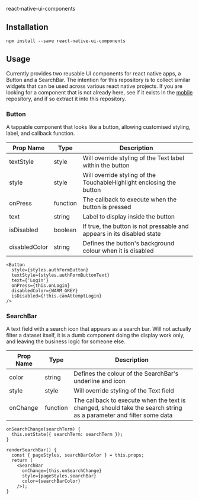 react-native-ui-components

## Installation
```npm install --save react-native-ui-components```

## Usage
Currently provides two reusable UI components for react native apps, a Button and a SearchBar. The intention for this repository is to collect similar widgets that can be used across various react native projects. If you are looking for a component that is not already here, see if it exists in the [mobile](https://github.com/sussol/mobile) repository, and if so extract it into this repository.

### Button
A tappable component that looks like a button, allowing customised styling, label, and callback function.

| Prop Name     | Type     | Description                                                            |
| ------------- | -------- | ---------------------------------------------------------------------- |
| textStyle     | style    | Will override styling of the Text label within the button              |
| style         | style    | Will override styling of the TouchableHighlight enclosing the button   |
| onPress       | function | The callback to execute when the button is pressed                     |
| text          | string   | Label to display inside the button                                     |
| isDisabled    | boolean  | If true, the button is not pressable and appears in its disabled state |
| disabledColor | string   | Defines the button's background colour when it is disabled             |

```
<Button
  style={styles.authFormButton}
  textStyle={styles.authFormButtonText}
  text={'Login'}
  onPress={this.onLogin}
  disabledColor={WARM_GREY}
  isDisabled={!this.canAttemptLogin}
/>
```

### SearchBar
A text field with a search icon that appears as a search bar. Will not actually filter a dataset itself, it is a dumb component doing the display work only, and leaving the business logic for someone else.

| Prop Name | Type     | Description                                                                                                             |
| --------- | -------- | ----------------------------------------------------------------------------------------------------------------------- |
| color     | string   | Defines the colour of the SearchBar's underline and icon                                                                |
| style     | style    | Will override styling of the Text field                                                                                 |
| onChange  | function | The callback to execute when the text is changed, should take the search string as a parameter and filter some data |

```
onSearchChange(searchTerm) {
  this.setState({ searchTerm: searchTerm });
}  

renderSearchBar() {
  const { pageStyles, searchBarColor } = this.props;
  return (
    <SearchBar
      onChange={this.onSearchChange}
      style={pageStyles.searchBar}
      color={searchBarColor}
    />);
}
```
